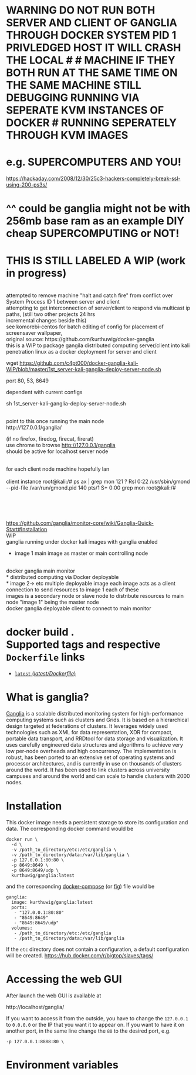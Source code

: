 # WARNING DO NOT RUN BOTH SERVER AND CLIENT OF GANGLIA THROUGH DOCKER SYSTEM PID 1 PRIVLEDGED HOST IT WILL CRASH THE LOCAL # # MACHINE IF THEY BOTH RUN AT THE SAME TIME ON THE SAME MACHINE STILL DEBUGGING RUNNING VIA SEPERATE KVM INSTANCES OF DOCKER # RUNNING SEPERATELY THROUGH KVM IMAGES

# e.g. SUPERCOMPUTERS AND YOU!
https://hackaday.com/2008/12/30/25c3-hackers-completely-break-ssl-using-200-ps3s/

# ^^ could be ganglia might not be with 256mb base ram as an example DIY cheap SUPERCOMPUTING or NOT!

# THIS IS STILL LABELED A WIP (work in progress)
<br>
attempted to remove machine "halt and catch fire" from conflict over System Process ID 1 between server and client
<br>
attempting to get interconnection of server/client to respond via multicast ip paths, (still two other projects 24 hrs 
<br>
incremental changes beside this)
<br>
see komorebi-centos for batch editing of config for placement of screensaver wallpaper,
<br>
original source: https://github.com/kurthuwig/docker-ganglia
<br>
this is a WIP to package gangila distributed computing server/client into kali penetration linux as a docker deployment for server and client


wget https://github.com/c4pt000/docker-ganglia-kali-WIP/blob/master/1st_server-kali-ganglia-deploy-server-node.sh


port 80, 53, 8649

dependent with current configs

sh 1st_server-kali-ganglia-deploy-server-node.sh

<br>
point to this once running the main node
<br>
http://127.0.0.1/ganglia/

(if no firefox, firedog, firecat, firerat)
<br>
use chrome to browse http://127.0.0.1/ganglia
<br>
should be active for localhost server node
<br>
<br>



for each client node machine hopefully lan
<br><br>
client instance
root@kali:/# ps ax | grep mon
    121 ?        Rsl    0:22 /usr/sbin/gmond --pid-file /var/run/gmond.pid
    140 pts/1    S+     0:00 grep mon
root@kali:/# 
<br><br>

<br>
<br>

https://github.com/ganglia/monitor-core/wiki/Ganglia-Quick-Start#Installation
<br>
WIP
<br>
ganglia running under docker kali images with ganglia enabled
<br>
* image 1 main image as master or main controlling node
<br>
docker ganglia main monitor
<br>
* distributed computing via Docker deployable
<br>
* image 2-> etc multiple deployable image each image acts as a client connection to send resources to image 1 each of these 
<br>
images is a secondary node or slave node to distribute resources to main node "image 1" being the master node
<br>
docker ganglia deployable client to connect to main monitor
<br>

docker build .
<br>
Supported tags and respective `Dockerfile` links
================================================

 - [`latest` (*latest/Dockerfile*)](https://github.com/kurthuwig/docker-ganglia/blob/master/Dockerfile)

What is ganglia?
================

[Ganglia](http://ganglia.info/) is a scalable distributed monitoring system for high-performance computing systems such as clusters and Grids. It is based on a hierarchical design targeted at federations of clusters. It leverages widely used technologies such as XML for data representation, XDR for compact, portable data transport, and RRDtool for data storage and visualization. It uses carefully engineered data structures and algorithms to achieve very low per-node overheads and high concurrency. The implementation is robust, has been ported to an extensive set of operating systems and processor architectures, and is currently in use on thousands of clusters around the world. It has been used to link clusters across university campuses and around the world and can scale to handle clusters with 2000 nodes.

Installation
============

This docker image needs a persistent storage to store its configuration and data.
The corresponding docker command would be

    docker run \
      -d \
      -v /path_to_directory/etc:/etc/ganglia \
      -v /path_to_directory/data:/var/lib/ganglia \
      -p 127.0.0.1:80:80 \
      -p 8649:8649 \
      -p 8649:8649/udp \
      kurthuwig/ganglia:latest

and the corresponding [docker-compose](http://docs.docker.com/compose/) (or [fig](http://www.fig.sh/)) file would be

    ganglia:
      image: kurthuwig/ganglia:latest
      ports:
       - "127.0.0.1:80:80"
       - "8649:8649"
       - "8649:8649/udp"
      volumes:
       - /path_to_directory/etc:/etc/ganglia
       - /path_to_directory/data:/var/lib/ganglia

If the `etc` directory does not contain a configuration, a default configuration will be created.
https://hub.docker.com/r/bigtop/slaves/tags/

Accessing the web GUI
=====================

After launch the web GUI is available at

http://localhost/ganglia/

If you want to access it from the outside, you have to change the `127.0.0.1` to `0.0.0.0` or the IP that you want it to appear on.
If you want to have it on another port, in the same line change the `80` to the desired port, e.g.

    -p 127.0.0.1:8888:80 \

Environment variables
=====================














